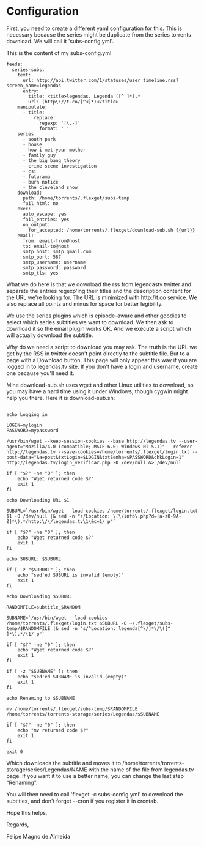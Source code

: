# Configuration

First, you need to create a different yaml configuration for
this. This is necessary because the series might be duplicate from the
series torrents download. We will call it 'subs-config.yml'.

This is the content of my subs-config.yml


    feeds:
      series-subs:
        text:
          url: http://api.twitter.com/1/statuses/user_timeline.rss?screen_name=legendas
          entry:
            title: <title>legendas. Legenda ([^ ]*).*
            url: (http\://t.co/[^<]*)</title>
        manipulate:
          - title:
              replace:
                regexp: '[\.-]'
                format: ' '
        series:
          - south park
          - house
          - how i met your mother
          - family guy
          - the big bang theory
          - crime scene investigation
          - csi
          - futurama
          - burn notice
          - the cleveland show
        download:
          path: /home/torrents/.flexget/subs-temp
          fail_html: no
        exec: 
          auto_escape: yes
          fail_entries: yes
          on_output:
            for_accepted: /home/torrents/.flexget/download-sub.sh {{url}}
        email:
          from: email-from@host
          to: email-to@host
          smtp_host: smtp.gmail.com
          smtp_port: 587
          smtp_username: username
          smtp_password: password
          smtp_tls: yes


What we do here is that we download the rss from legendastv twitter
and separate the entries regexp'ing their titles and the description
content for the URL we're looking for. The URL is minimized with
http://t.co service. We also replace all points and minus for space
for better legibility.

We use the series plugins which is episode-aware and other goodies
to select which series subtitles we want to download. We then
ask to download it so the email plugin works OK. And we execute
a script which will actually download the subtitle.

Why do we need a script to download you may ask. The truth is the
URL we get by the RSS in twitter doesn't point directly to
the subtitle file. But to a page with a Download button. This
page will only appear this way if you are logged in to legendas.tv
site. If you don't have a login and username, create one because
you'll need it.

Mine download-sub.sh uses wget and other Linux utilities to download,
so you may have a hard time using it under Windows, though cygwin
might help you there. Here it is download-sub.sh:

```/bin/bash

echo Logging in

LOGIN=mylogin
PASSWORD=mypassword

/usr/bin/wget --keep-session-cookies --base http://legendas.tv --user-agent="Mozilla/4.0 (compatible; MSIE 6.0; Windows NT 5.1)" --referer http://legendas.tv --save-cookies=/home/torrents/.flexget/login.txt --post-data="&a=post&txtLogin=$LOGIN&txtSenha=$PASSWORD&chkLogin=1" http://legendas.tv/login_verificar.php -O /dev/null &> /dev/null

if [ "$?" -ne "0" ]; then
    echo "Wget returned code $?"
    exit 1
fi

echo Downloading URL $1

SUBURL=`/usr/bin/wget --load-cookies /home/torrents/.flexget/login.txt $1 -O /dev/null |& sed -n "s/Location: \(\/info\.php?d=[a-z0-9A-Z]*\).*/http:\/\/legendas.tv\1\&c=1/ p"`

if [ "$?" -ne "0" ]; then
    echo "Wget returned code $?"
    exit 1
fi

echo SUBURL: $SUBURL

if [ -z "$SUBURL" ]; then
    echo "sed'ed SUBURL is invalid (empty)"
    exit 1
fi

echo Downloading $SUBURL

RANDOMFILE=subtitle_$RANDOM

SUBNAME=`/usr/bin/wget --load-cookies /home/torrents/.flexget/login.txt $SUBURL -O ~/.flexget/subs-temp/$RANDOMFILE |& sed -n "s/^Location: legenda[^\/]*\/\([^ ]*\).*/\1/ p"`

if [ "$?" -ne "0" ]; then
    echo "Wget returned code $?"
    exit 1
fi

if [ -z "$SUBNAME" ]; then
    echo "sed'ed SUBNAME is invalid (empty)"
    exit 1
fi

echo Renaming to $SUBNAME

mv /home/torrents/.flexget/subs-temp/$RANDOMFILE /home/torrents/torrents-storage/series/Legendas/$SUBNAME

if [ "$?" -ne "0" ]; then
    echo "mv returned code $?"
    exit 1
fi

exit 0
```


Which downloads the subtitle and moves it to
/home/torrents/torrents-storage/series/Legendas/NAME with the name of
the file from legendas.tv page. If you want it to use a better name,
you can change the last step "Renaming".

You will then need to call 'flexget -c subs-config.yml' to download the subtitles,
and don't forget --cron if you register it in crontab.

Hope this helps,

Regards,


Felipe Magno de Almeida
